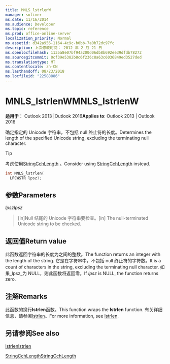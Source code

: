 ```yaml
---
title: MNLS_lstrlenW
manager: soliver
ms.date: 11/16/2014
ms.audience: Developer
ms.topic: reference
ms.prod: office-online-server
localization_priority: Normal
ms.assetid: d342a956-1164-4c9c-b0bb-7a0b72dc97fc
description: 上次修改时间： 2012 年 2 月 21 日
ms.openlocfilehash: 1135a8e07bf94a200d06db8b692ee39dfdb78272
ms.sourcegitcommit: 0cf39e5382b8c6f236c8a63c6036849ed3527ded
ms.translationtype: MT
ms.contentlocale: zh-CN
ms.lasthandoff: 08/23/2018
ms.locfileid: "22588886"
---
```

# <a name="mnlslstrlenw"></a><span data-ttu-id="babf0-103">MNLS_lstrlenW</span><span class="sxs-lookup"><span data-stu-id="babf0-103">MNLS_lstrlenW</span></span>

  
  
<span data-ttu-id="babf0-104">**适用于**： Outlook 2013 |Outlook 2016</span><span class="sxs-lookup"><span data-stu-id="babf0-104">**Applies to**: Outlook 2013 | Outlook 2016</span></span> 
  
<span data-ttu-id="babf0-105">确定指定的 Unicode 字符串，不包括 null 终止符的长度。</span><span class="sxs-lookup"><span data-stu-id="babf0-105">Determines the length of the specified Unicode string, excluding the terminating null character.</span></span>
  
> [!TIP]
> <span data-ttu-id="babf0-106">考虑使用[StringCchLength](http://msdn.microsoft.com/en-us/library/ms647539%28VS.85%29.aspx) 。</span><span class="sxs-lookup"><span data-stu-id="babf0-106">Consider using [StringCchLength](http://msdn.microsoft.com/en-us/library/ms647539%28VS.85%29.aspx) instead.</span></span> 
  
```cpp
int MNLS_lstrlen(
  LPCWSTR lpsz);
```

## <a name="parameters"></a><span data-ttu-id="babf0-107">参数</span><span class="sxs-lookup"><span data-stu-id="babf0-107">Parameters</span></span>

 <span data-ttu-id="babf0-108">_lpsz_</span><span class="sxs-lookup"><span data-stu-id="babf0-108">_lpsz_</span></span>
  
> <span data-ttu-id="babf0-109">[in]Null 结尾的 Unicode 字符串要检查。</span><span class="sxs-lookup"><span data-stu-id="babf0-109">[in] The null-terminated Unicode string to be checked.</span></span>
    
## <a name="return-value"></a><span data-ttu-id="babf0-110">返回值</span><span class="sxs-lookup"><span data-stu-id="babf0-110">Return value</span></span>

<span data-ttu-id="babf0-111">此函数返回字符串的长度为之间的整数。</span><span class="sxs-lookup"><span data-stu-id="babf0-111">The function returns an integer with the length of the string.</span></span> <span data-ttu-id="babf0-112">它是在字符串中，不包括 null 终止符的字符数。</span><span class="sxs-lookup"><span data-stu-id="babf0-112">It is a count of characters in the string, excluding the terminating null character.</span></span> <span data-ttu-id="babf0-113">如果_lpsz_为 NULL，则此函数将返回零。</span><span class="sxs-lookup"><span data-stu-id="babf0-113">If  _lpsz_ is NULL, the function returns zero.</span></span> 
  
## <a name="remarks"></a><span data-ttu-id="babf0-114">注解</span><span class="sxs-lookup"><span data-stu-id="babf0-114">Remarks</span></span>

<span data-ttu-id="babf0-115">此函数的换行**lstrlen**函数。</span><span class="sxs-lookup"><span data-stu-id="babf0-115">This function wraps the **lstrlen** function.</span></span> <span data-ttu-id="babf0-116">有关详细信息，请参阅[lstrlen](http://msdn.microsoft.com/en-us/library/ms647492%28VS.85%29.aspx)。</span><span class="sxs-lookup"><span data-stu-id="babf0-116">For more information, see [lstrlen](http://msdn.microsoft.com/en-us/library/ms647492%28VS.85%29.aspx).</span></span>
  
## <a name="see-also"></a><span data-ttu-id="babf0-117">另请参阅</span><span class="sxs-lookup"><span data-stu-id="babf0-117">See also</span></span>



[<span data-ttu-id="babf0-118">lstrlen</span><span class="sxs-lookup"><span data-stu-id="babf0-118">lstrlen</span></span>](http://msdn.microsoft.com/en-us/library/ms647492%28VS.85%29.aspx)
  
[<span data-ttu-id="babf0-119">StringCchLength</span><span class="sxs-lookup"><span data-stu-id="babf0-119">StringCchLength</span></span>](http://msdn.microsoft.com/en-us/library/ms647539%28VS.85%29.aspx)

